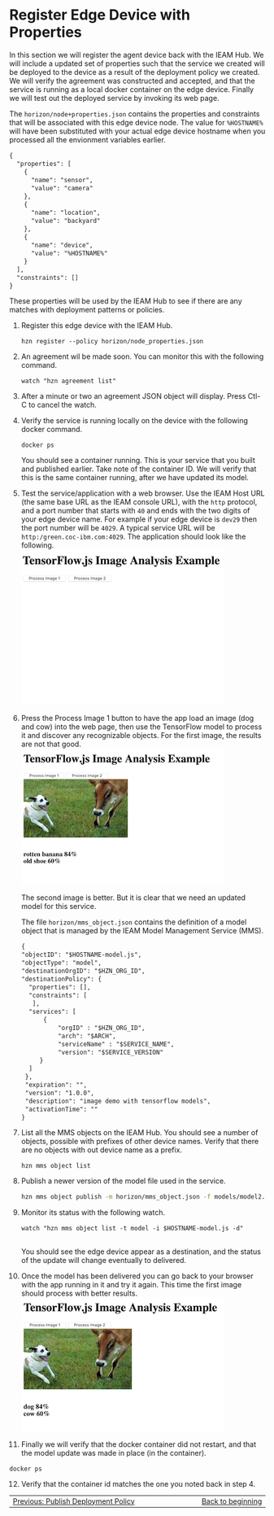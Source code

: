 # Register Edge Device with Properties

In this section we will register the agent device back with the IEAM Hub.  We will include a updated set of properties such that the service we created will be deployed to the device as a result of the deployment policy we created.  We will verify the agreement was constructed and accepted, and that the service is running as a local docker container on the edge device.  Finally we will test out the deployed service by invoking its web page.

The `horizon/node+properties.json` contains the properties and constraints that will be associated with this edge device node.  The value for `%HOSTNAME%` will have been substituted with your actual edge device hostname when you processed all the envionment variables earlier.  


```
{
  "properties": [
    {
      "name": "sensor",
      "value": "camera"
    },
    {
      "name": "location",
      "value": "backyard"
    },
    {
      "name": "device",
      "value": "%HOSTNAME%"
    }
  ],
  "constraints": []
}
```

These properties will be used by the IEAM Hub to see if there are any matches with deployment patterns or policies.

1. Register this edge device with the IEAM Hub.
   ``` 
   hzn register --policy horizon/node_properties.json 

   ```

2. An agreement wil be made soon. You can monitor this with the following command.
   ```  
   watch "hzn agreement list"

   ```

3. After a  minute or two an agreement JSON object will display.  Press Ctl-C to cancel the watch.

4. Verify the service is running locally on the device with the following docker command.
   ```
   docker ps

   ```
   You should see a container running.  This is your service that you built and published earlier.  Take note of the container ID.  We will verify that this is the same container running, after we have updated its model.

5. Test the service/application with a web browser.  Use the IEAM Host URL (the same base URL as the IEAM console URL), with the `http` protocol, and a port number that starts with `40` and ends with the two digits of your edge device name.  For example if your edge device is `dev29` then the port number will be `4029`.  A typical service URL will be `http:/green.coc-ibm.com:4029`.  The application should look like the following.  
![Initial App Screen](images/tfapp.png)

6. Press the Process Image 1 button to have the app load an image (dog and cow) into the web page, then use the TensorFlow model to process it and discover any recognizable objects.  For the first image, the results are not that good.  
![Initial App Screen](images/tfapp1.png)

   The second image is better. But it is clear that we need an updated model for this service.

   The file `horizon/mms_object.json` contains the definition of a model object that is managed by the IEAM Model Management Service (MMS).
   ```
   {
   "objectID": "$HOSTNAME-model.js",
   "objectType": "model",
   "destinationOrgID": "$HZN_ORG_ID",
   "destinationPolicy": {
     "properties": [],
     "constraints": [
      ],
     "services": [
         {
             "orgID" : "$HZN_ORG_ID",
             "arch": "$ARCH",
             "serviceName" : "$SERVICE_NAME",
             "version": "$SERVICE_VERSION"
        }
     ]
    }, 
    "expiration": "",
    "version": "1.0.0",
    "description": "image demo with tensorflow models",
    "activationTime": ""
   }
   ```  

7. List all the MMS objects on the IEAM Hub.  You should see a number of objects, possible with prefixes of other device names.  Verify that there are no objects with out device name as a prefix.
   ```
   hzn mms object list

   ```  

8. Publish a newer version of the model file used in the service.  
   ```bash
   hzn mms object publish -m horizon/mms_object.json -f models/model2.js

   ```

9. Monitor its status with the following watch.
   ```
   watch "hzn mms object list -t model -i $HOSTNAME-model.js -d"
 
   ```
   You should see the edge device appear as a destination, and the status of the update will change eventually to delivered.

10.  Once the model has been delivered you can go back to your browser with the app running in it and try it again.  This time the first image should process with better results.  
![Initial App Screen](images/tfapp2.png)

11. Finally we will verify that the docker container did not restart, and that the model update was made in place (in the container).
   ```
   docker ps

   ```

12.  Verify that the container id matches the one you noted back in step 4.


<table align="center">
<tr>
  <td align="left" width="9999"><a href="publish_deployment_policy.md">Previous: Publish Deployment Policy</a> </td>
  <td align="right" width="9999"><a href="README.md">Back to beginning</a> </td>
</tr>
</table>
